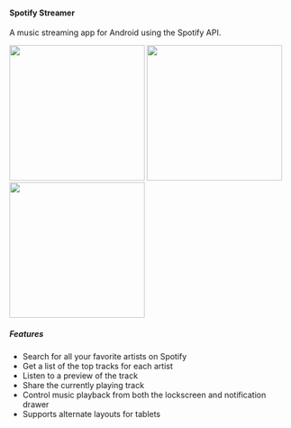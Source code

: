 #### Spotify Streamer

A music streaming app for Android using the Spotify API.

<img src="https://github.com/mjhassanpur/spotify-streamer/blob/master/images/artist_search.png" width="240">
<img src="https://github.com/mjhassanpur/spotify-streamer/blob/master/images/top_tracks.png" width="240">
<img src="https://github.com/mjhassanpur/spotify-streamer/blob/master/images/player.png" width="240">

##### Features

- Search for all your favorite artists on Spotify
- Get a list of the top tracks for each artist
- Listen to a preview of the track
- Share the currently playing track
- Control music playback from both the lockscreen and notification drawer
- Supports alternate layouts for tablets
